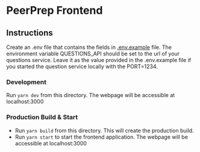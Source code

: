 # PeerPrep Frontend

## Instructions

Create an .env file that contains the fields in [.env.example](.env.example) file.
The environment variable QUESTIONS_API should be set to the url of your questions service. Leave it as the value provided in the .env.example file if you started the question service locally with the PORT=1234.

### Development

Run `yarn dev` from this directory. The webpage will be accessible at localhost:3000

### Production Build & Start

* Run `yarn build` from this directory. This will create the production build.
* Run `yarn start` to start the frontend application. The webpage will be accessible at localhost:3000
 